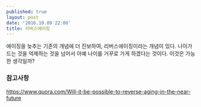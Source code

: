 ```yaml
---
published: true
layout: post
date: '2016.10.09 22:00'
title: 리버스에이징
---
```

에이징을 늦추는 기존의 개념에 더 진보하여, 리버스에이징이라는 개념이 있다. 나이가 드는 것을 억제하는 것을 넘어서 아예 나이를 거꾸로 가게 하겠다는 것이다. 이것은 가능한 생각일까?

### 참고사항
https://www.quora.com/Will-it-be-possible-to-reverse-aging-in-the-near-future

